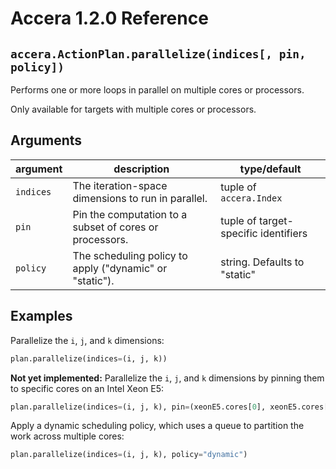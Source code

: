 [//]: # (Project: Accera)
[//]: # (Version: 1.2.0)

# Accera 1.2.0 Reference

## `accera.ActionPlan.parallelize(indices[, pin, policy])`

Performs one or more loops in parallel on multiple cores or processors.

Only available for targets with multiple cores or processors.

## Arguments
argument | description | type/default
--- | --- | ---
`indices` | The iteration-space dimensions to run in parallel. | tuple of `accera.Index`
`pin` | Pin the computation to a subset of cores or processors. | tuple of target-specific identifiers
`policy` | The scheduling policy to apply ("dynamic" or "static"). | string. Defaults to "static"

## Examples

Parallelize the `i`, `j`, and `k` dimensions:

```python
plan.parallelize(indices=(i, j, k))
```

__Not yet implemented:__ Parallelize the `i`, `j`, and `k` dimensions by pinning them to specific cores on an Intel Xeon E5:

```python
plan.parallelize(indices=(i, j, k), pin=(xeonE5.cores[0], xeonE5.cores[1], xeonE5.cores[2]))
```

Apply a dynamic scheduling policy, which uses a queue to partition the work across multiple cores:

```python
plan.parallelize(indices=(i, j, k), policy="dynamic")
```

<div style="page-break-after: always;"></div>
